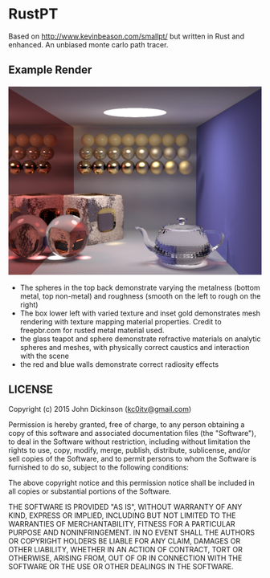  # RustPT #

Based on http://www.kevinbeason.com/smallpt/ but written in Rust and enhanced. An unbiased monte carlo path tracer.

## Example Render ##
![example.png shows off some of the features of this path tracer](https://github.com/einarin/rustpt/raw/master/example.png "Example Render")
- The spheres in the top back demonstrate varying the metalness (bottom metal, top non-metal) and roughness (smooth on the left to rough on the right)
- The box lower left with varied texture and inset gold demonstrates mesh rendering with texture mapping material properties. Credit to freepbr.com for rusted metal material used.
- the glass teapot and sphere demonstrate refractive materials on analytic spheres and meshes, with physically correct caustics and interaction with the scene
- the red and blue walls demonstrate correct radiosity effects

## LICENSE ##

Copyright (c) 2015 John Dickinson (kc0itv@gmail.com)

Permission is hereby granted, free of charge, to any person obtaining
a copy of this software and associated documentation files (the
"Software"), to deal in the Software without restriction, including
without limitation the rights to use, copy, modify, merge, publish,
distribute, sublicense, and/or sell copies of the Software, and to
permit persons to whom the Software is furnished to do so, subject to
the following conditions:

The above copyright notice and this permission notice shall be included
in all copies or substantial portions of the Software.

THE SOFTWARE IS PROVIDED "AS IS", WITHOUT WARRANTY OF ANY KIND,
EXPRESS OR IMPLIED, INCLUDING BUT NOT LIMITED TO THE WARRANTIES OF
MERCHANTABILITY, FITNESS FOR A PARTICULAR PURPOSE AND NONINFRINGEMENT.
IN NO EVENT SHALL THE AUTHORS OR COPYRIGHT HOLDERS BE LIABLE FOR ANY
CLAIM, DAMAGES OR OTHER LIABILITY, WHETHER IN AN ACTION OF CONTRACT,
TORT OR OTHERWISE, ARISING FROM, OUT OF OR IN CONNECTION WITH THE
SOFTWARE OR THE USE OR OTHER DEALINGS IN THE SOFTWARE.
